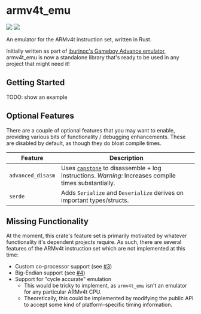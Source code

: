 # armv4t_emu

[![](http://meritbadge.herokuapp.com/armv4t_emu)](https://crates.io/crates/armv4t_emu)
[![](https://docs.rs/armv4t_emu/badge.svg)](https://docs.rs/armv4t_emu)

An emulator for the ARMv4t instruction set, written in Rust.

Initially written as part of [iburinoc's Gameboy Advance emulator](https://github.com/iburinoc/gba-rs), armv4t_emu is now a standalone library that's ready to be used in any project that might need it!

## Getting Started

TODO: show an example

## Optional Features

There are a couple of optional features that you may want to enable, providing various bits of functionality / debugging enhancements. These are disabled by default, as though they do bloat compile times.

Feature | Description
--------|-------------
`advanced_disasm` | Uses [`capstone`](https://github.com/capstone-rust/capstone-rs) to disassemble + log instructions. _Warning:_ Increases compile times substantially.
`serde` | Adds `Serialize` and `Deserialize` derives on important types/structs.

## Missing Functionality

At the moment, this crate's feature set is primarily motivated by whatever functionality it's dependent projects require. As such, there are several features of the ARMv4t instruction set which are not implemented at this time:

- Custom co-processor support (see [#3](https://github.com/daniel5151/armv4t_emu/issues/3))
- Big-Endian support (see [#4](https://github.com/daniel5151/armv4t_emu/issues/3))
- Support for "cycle accurate" emulation
    - This would be tricky to implement, as `armv4t_emu` isn't an emulator for any particular ARMv4t CPU.
    - Theoretically, this could be implemented by modifying the public API to accept some kind of platform-specific timing information.
